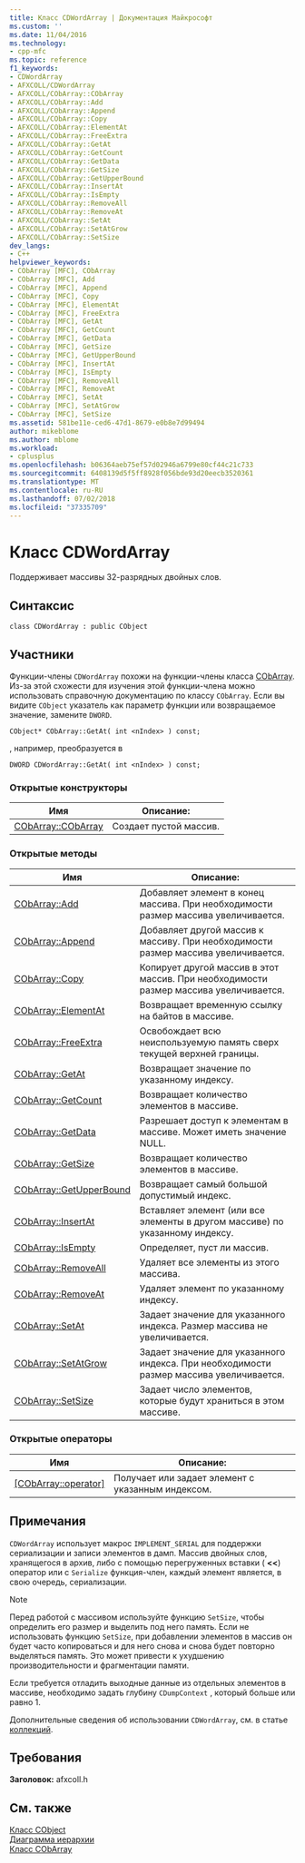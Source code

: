 ```yaml
---
title: Класс CDWordArray | Документация Майкрософт
ms.custom: ''
ms.date: 11/04/2016
ms.technology:
- cpp-mfc
ms.topic: reference
f1_keywords:
- CDWordArray
- AFXCOLL/CDWordArray
- AFXCOLL/CObArray::CObArray
- AFXCOLL/CObArray::Add
- AFXCOLL/CObArray::Append
- AFXCOLL/CObArray::Copy
- AFXCOLL/CObArray::ElementAt
- AFXCOLL/CObArray::FreeExtra
- AFXCOLL/CObArray::GetAt
- AFXCOLL/CObArray::GetCount
- AFXCOLL/CObArray::GetData
- AFXCOLL/CObArray::GetSize
- AFXCOLL/CObArray::GetUpperBound
- AFXCOLL/CObArray::InsertAt
- AFXCOLL/CObArray::IsEmpty
- AFXCOLL/CObArray::RemoveAll
- AFXCOLL/CObArray::RemoveAt
- AFXCOLL/CObArray::SetAt
- AFXCOLL/CObArray::SetAtGrow
- AFXCOLL/CObArray::SetSize
dev_langs:
- C++
helpviewer_keywords:
- CObArray [MFC], CObArray
- CObArray [MFC], Add
- CObArray [MFC], Append
- CObArray [MFC], Copy
- CObArray [MFC], ElementAt
- CObArray [MFC], FreeExtra
- CObArray [MFC], GetAt
- CObArray [MFC], GetCount
- CObArray [MFC], GetData
- CObArray [MFC], GetSize
- CObArray [MFC], GetUpperBound
- CObArray [MFC], InsertAt
- CObArray [MFC], IsEmpty
- CObArray [MFC], RemoveAll
- CObArray [MFC], RemoveAt
- CObArray [MFC], SetAt
- CObArray [MFC], SetAtGrow
- CObArray [MFC], SetSize
ms.assetid: 581be11e-ced6-47d1-8679-e0b8e7d99494
author: mikeblome
ms.author: mblome
ms.workload:
- cplusplus
ms.openlocfilehash: b06364aeb75ef57d02946a6799e80cf44c21c733
ms.sourcegitcommit: 6408139d5f5ff8928f056bde93d20eecb3520361
ms.translationtype: MT
ms.contentlocale: ru-RU
ms.lasthandoff: 07/02/2018
ms.locfileid: "37335709"
---
```

# <a name="cdwordarray-class"></a>Класс CDWordArray
Поддерживает массивы 32-разрядных двойных слов.  
  
## <a name="syntax"></a>Синтаксис  
  
```  
class CDWordArray : public CObject  
```  
  
## <a name="members"></a>Участники  
 Функции-члены `CDWordArray` похожи на функции-члены класса [CObArray](../../mfc/reference/cobarray-class.md). Из-за этой схожести для изучения этой функции-члена можно использовать справочную документацию по классу `CObArray`. Если вы видите `CObject` указатель как параметр функции или возвращаемое значение, замените `DWORD`.  
  
 `CObject* CObArray::GetAt( int <nIndex> ) const;`  
  
 , например, преобразуется в  
  
 `DWORD CDWordArray::GetAt( int <nIndex> ) const;`  
  
### <a name="public-constructors"></a>Открытые конструкторы  
  
|Имя|Описание:|  
|----------|-----------------|  
|[CObArray::CObArray](../../mfc/reference/cobarray-class.md#cobarray)|Создает пустой массив.|  
  
### <a name="public-methods"></a>Открытые методы  
  
|Имя|Описание:|  
|----------|-----------------|  
|[CObArray::Add](../../mfc/reference/cobarray-class.md#add)|Добавляет элемент в конец массива. При необходимости размер массива увеличивается.|  
|[CObArray::Append](../../mfc/reference/cobarray-class.md#append)|Добавляет другой массив к массиву. При необходимости размер массива увеличивается.|  
|[CObArray::Copy](../../mfc/reference/cobarray-class.md#copy)|Копирует другой массив в этот массив. При необходимости размер массива увеличивается.|  
|[CObArray::ElementAt](../../mfc/reference/cobarray-class.md#elementat)|Возвращает временную ссылку на байтов в массиве.|  
|[CObArray::FreeExtra](../../mfc/reference/cobarray-class.md#freeextra)|Освобождает всю неиспользуемую память сверх текущей верхней границы.|  
|[CObArray::GetAt](../../mfc/reference/cobarray-class.md#getat)|Возвращает значение по указанному индексу.|  
|[CObArray::GetCount](../../mfc/reference/cobarray-class.md#getcount)|Возвращает количество элементов в массиве.|  
|[CObArray::GetData](../../mfc/reference/cobarray-class.md#getdata)|Разрешает доступ к элементам в массиве. Может иметь значение NULL.|  
|[CObArray::GetSize](../../mfc/reference/cobarray-class.md#getsize)|Возвращает количество элементов в массиве.|  
|[CObArray::GetUpperBound](../../mfc/reference/cobarray-class.md#getupperbound)|Возвращает самый большой допустимый индекс.|  
|[CObArray::InsertAt](../../mfc/reference/cobarray-class.md#insertat)|Вставляет элемент (или все элементы в другом массиве) по указанному индексу.|  
|[CObArray::IsEmpty](../../mfc/reference/cobarray-class.md#isempty)|Определяет, пуст ли массив.|  
|[CObArray::RemoveAll](../../mfc/reference/cobarray-class.md#removeall)|Удаляет все элементы из этого массива.|  
|[CObArray::RemoveAt](../../mfc/reference/cobarray-class.md#removeat)|Удаляет элемент по указанному индексу.|  
|[CObArray::SetAt](../../mfc/reference/cobarray-class.md#setat)|Задает значение для указанного индекса. Размер массива не увеличивается.|  
|[CObArray::SetAtGrow](../../mfc/reference/cobarray-class.md#setatgrow)|Задает значение для указанного индекса. При необходимости размер массива увеличивается.|  
|[CObArray::SetSize](../../mfc/reference/cobarray-class.md#setsize)|Задает число элементов, которые будут храниться в этом массиве.|  
  
### <a name="public-operators"></a>Открытые операторы  
  
|Имя|Описание:|  
|----------|-----------------|  
|[[CObArray::operator]](../../mfc/reference/cobarray-class.md#operator_at)|Получает или задает элемент с указанным индексом.|  
  
## <a name="remarks"></a>Примечания  
 `CDWordArray` использует макрос `IMPLEMENT_SERIAL` для поддержки сериализации и записи элементов в дамп. Массив двойных слов, хранящегося в архив, либо с помощью перегруженных вставки ( **<<**) оператор или с `Serialize` функция-член, каждый элемент является, в свою очередь, сериализации.  
  
> [!NOTE]
>  Перед работой с массивом используйте функцию `SetSize`, чтобы определить его размер и выделить под него память. Если не использовать функцию `SetSize`, при добавлении элементов в массив он будет часто копироваться и для него снова и снова будет повторно выделяться память. Это может привести к ухудшению производительности и фрагментации памяти.  
  
 Если требуется отладить выходные данные из отдельных элементов в массиве, необходимо задать глубину `CDumpContext` , который больше или равно 1.  
  
 Дополнительные сведения об использовании `CDWordArray`, см. в статье [коллекций](../../mfc/collections.md).  
  
## <a name="requirements"></a>Требования  
 **Заголовок:** afxcoll.h  
  
## <a name="see-also"></a>См. также  
 [Класс CObject](../../mfc/reference/cobject-class.md)   
 [Диаграмма иерархии](../../mfc/hierarchy-chart.md)   
 [Класс CObArray](../../mfc/reference/cobarray-class.md)
